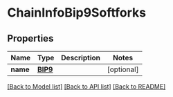 # ChainInfoBip9Softforks

## Properties
Name | Type | Description | Notes
------------ | ------------- | ------------- | -------------
**name** | [**BIP9**](BIP9.md) |  | [optional] 

[[Back to Model list]](../README.md#documentation-for-models) [[Back to API list]](../README.md#documentation-for-api-endpoints) [[Back to README]](../README.md)


